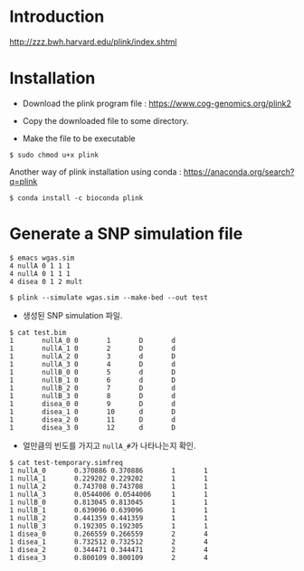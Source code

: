 # Introduction

<http://zzz.bwh.harvard.edu/plink/index.shtml>

# Installation

- Download the plink program file : <a href="https://www.cog-genomics.org/plink2" target="_blank"> https://www.cog-genomics.org/plink2 </a>

- Copy the downloaded file to some directory.

- Make the file to be executable
```
$ sudo chmod u+x plink
```

Another way of plink installation using conda : <a href="https://anaconda.org/search?q=plink" target="_blank"> https://anaconda.org/search?q=plink </a>
```
$ conda install -c bioconda plink
```

# Generate a SNP simulation file
```
$ emacs wgas.sim
4 nullA 0 1 1 1
4 nullA 0 1 1 1
4 disea 0 1 2 mult
```
```
$ plink --simulate wgas.sim --make-bed --out test
```

- 생성된 SNP simulation 파일.
```
$ cat test.bim
1       nullA_0 0       1       D       d
1       nullA_1 0       2       D       d
1       nullA_2 0       3       d       D
1       nullA_3 0       4       D       d
1       nullB_0 0       5       d       D
1       nullB_1 0       6       d       D
1       nullB_2 0       7       D       d
1       nullB_3 0       8       D       d
1       disea_0 0       9       D       d
1       disea_1 0       10      d       D
1       disea_2 0       11      D       d
1       disea_3 0       12      d       D
```

- 얼만큼의 빈도를 가지고 `nullA_#`가 나타나는지 확인.
```
$ cat test-temporary.simfreq
1 nullA_0       0.370886 0.370886       1       1
1 nullA_1       0.229202 0.229202       1       1
1 nullA_2       0.743708 0.743708       1       1
1 nullA_3       0.0544006 0.0544006     1       1
1 nullB_0       0.813045 0.813045       1       1
1 nullB_1       0.639096 0.639096       1       1
1 nullB_2       0.441359 0.441359       1       1
1 nullB_3       0.192305 0.192305       1       1
1 disea_0       0.266559 0.266559       2       4
1 disea_1       0.732512 0.732512       2       4
1 disea_2       0.344471 0.344471       2       4
1 disea_3       0.800109 0.800109       2       4
```

